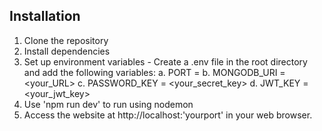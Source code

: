 
## Installation

1. Clone the repository
2. Install dependencies
3. Set up environment variables - Create a .env file in the root directory and add the following variables:
   a. PORT = 
   b. MONGODB_URI = <your_URL>
   c. PASSWORD_KEY = <your_secret_key>
   d. JWT_KEY = <your_jwt_key>
4. Use 'npm run dev' to run using nodemon
5. Access the website at http://localhost:'yourport' in your web browser.


